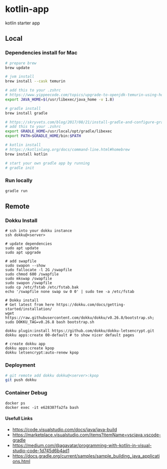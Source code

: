 # kotlin-app
kotlin starter app

## Local

### Dependencies install for Mac

```sh
# prepare brew
brew update

# jvm install
brew install --cask temurin

# add this to your .zshrc
# https://www.yippeecode.com/topics/upgrade-to-openjdk-temurin-using-homebrew/
export JAVA_HOME=$(/usr/libexec/java_home -v 1.8)

# gradle install
brew install gradle

# https://skryvets.com/blog/2017/08/21/install-gradle-and-configure-gradle-home-on-a-mac/#configure-gradle_home
# add this to your .zshrc
export GRADLE_HOME=/usr/local/opt/gradle/libexec
export PATH=$GRADLE_HOME/bin:$PATH

# kotlin install
# https://kotlinlang.org/docs/command-line.html#homebrew
brew install kotlin

# start your own gradle app by running
# gradle init
```

### Run locally
```sh
gradle run
```

## Remote

### Dokku Install
```
# ssh into your dokku instance
ssh dokku@<server>

# update dependencies
sudo apt update
sudo apt upgrade

# add swapfile
sudo swapon --show
sudo fallocate -l 2G /swapfile
sudo chmod 600 /swapfile
sudo mkswap /swapfile
sudo swapon /swapfile
sudo cp /etc/fstab /etc/fstab.bak
echo '/swapfile none swap sw 0 0' | sudo tee -a /etc/fstab

# Dokku install
# Get latest from here https://dokku.com/docs/getting-started/installation/
wget https://raw.githubusercontent.com/dokku/dokku/v0.26.8/bootstrap.sh;
sudo DOKKU_TAG=v0.26.8 bash bootstrap.sh

dokku plugin:install https://github.com/dokku/dokku-letsencrypt.git
dokku apps:create 00-default # to show nicer default pages

# create dokku app
dokku apps:create kpop
dokku letsencrypt:auto-renew kpop
```

### Deployment
```sh
# git remote add dokku dokku@<server>:kpop
git push dokku
```

### Container Debug
```
docker ps
docker exec -it e628307fa2fa bash
```

#### Usefull Links
- https://code.visualstudio.com/docs/java/java-build
- https://marketplace.visualstudio.com/items?itemName=vscjava.vscode-gradle
- https://medium.com/@agavatar/programming-with-kotlin-in-visual-studio-code-1d745d6b4ad1
- https://docs.gradle.org/current/samples/sample_building_java_applications.html